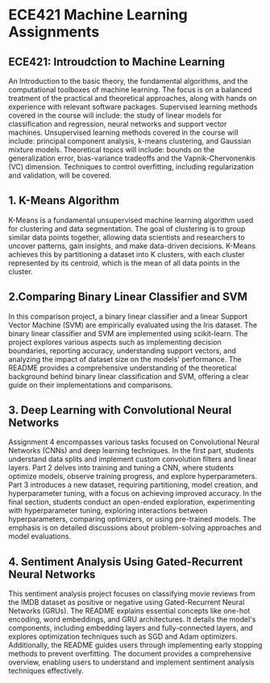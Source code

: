 # ECE421 Machine Learning Assignments
## ECE421: Introudction to Machine Learning
An Introduction to the basic theory, the fundamental algorithms, and the computational toolboxes of machine learning. The focus is on a balanced treatment of the practical and theoretical approaches, along with hands on experience with relevant software packages. Supervised learning methods covered in the course will include: the study of linear models for classification and regression, neural networks and support vector machines. Unsupervised learning methods covered in the course will include: principal component analysis, k-means clustering, and Gaussian mixture models. Theoretical topics will include: bounds on the generalization error, bias-variance tradeoffs and the Vapnik-Chervonenkis (VC) dimension. Techniques to control overfitting, including regularization and validation, will be covered.

## 1. K-Means Algorithm
K-Means is a fundamental unsupervised machine learning algorithm used for clustering and data segmentation. The goal of clustering is to group similar data points together, allowing data scientists and researchers to uncover patterns, gain insights, and make data-driven decisions. K-Means achieves this by partitioning a dataset into K clusters, with each cluster represented by its centroid, which is the mean of all data points in the cluster.

## 2.Comparing Binary Linear Classifier and SVM
In this comparison project, a binary linear classifier and a linear Support Vector Machine (SVM) are empirically evaluated using the Iris dataset. The binary linear classifier and SVM are implemented using scikit-learn. The project explores various aspects such as implementing decision boundaries, reporting accuracy, understanding support vectors, and analyzing the impact of dataset size on the models' performance. The README provides a comprehensive understanding of the theoretical background behind binary linear classification and SVM, offering a clear guide on their implementations and comparisons.

## 3. Deep Learning with Convolutional Neural Networks
Assignment 4 encompasses various tasks focused on Convolutional Neural Networks (CNNs) and deep learning techniques. In the first part, students understand data splits and implement custom convolution filters and linear layers. Part 2 delves into training and tuning a CNN, where students optimize models, observe training progress, and explore hyperparameters. Part 3 introduces a new dataset, requiring partitioning, model creation, and hyperparameter tuning, with a focus on achieving improved accuracy. In the final section, students conduct an open-ended exploration, experimenting with hyperparameter tuning, exploring interactions between hyperparameters, comparing optimizers, or using pre-trained models. The emphasis is on detailed discussions about problem-solving approaches and model evaluations. 

## 4. Sentiment Analysis Using Gated-Recurrent Neural Networks
This sentiment analysis project focuses on classifying movie reviews from the IMDB dataset as positive or negative using Gated-Recurrent Neural Networks (GRUs). The README explains essential concepts like one-hot encoding, word embeddings, and GRU architectures. It details the model's components, including embedding layers and fully-connected layers, and explores optimization techniques such as SGD and Adam optimizers. Additionally, the README guides users through implementing early stopping methods to prevent overfitting. The document provides a comprehensive overview, enabling users to understand and implement sentiment analysis techniques effectively.
